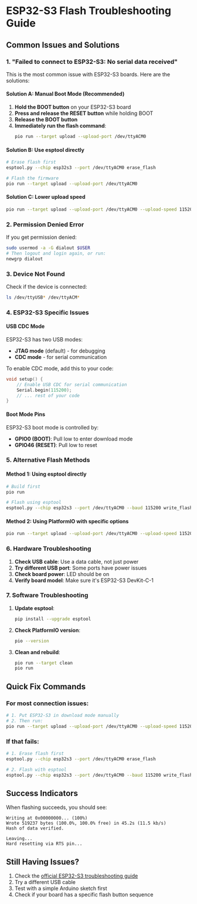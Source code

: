 # ESP32-S3 Flash Troubleshooting Guide

## Common Issues and Solutions

### 1. "Failed to connect to ESP32-S3: No serial data received"

This is the most common issue with ESP32-S3 boards. Here are the solutions:

#### **Solution A: Manual Boot Mode (Recommended)**
1. **Hold the BOOT button** on your ESP32-S3 board
2. **Press and release the RESET button** while holding BOOT
3. **Release the BOOT button**
4. **Immediately run the flash command**:
   ```bash
   pio run --target upload --upload-port /dev/ttyACM0
   ```

#### **Solution B: Use esptool directly**
```bash
# Erase flash first
esptool.py --chip esp32s3 --port /dev/ttyACM0 erase_flash

# Flash the firmware
pio run --target upload --upload-port /dev/ttyACM0
```

#### **Solution C: Lower upload speed**
```bash
pio run --target upload --upload-port /dev/ttyACM0 --upload-speed 115200
```

### 2. Permission Denied Error

If you get permission denied:
```bash
sudo usermod -a -G dialout $USER
# Then logout and login again, or run:
newgrp dialout
```

### 3. Device Not Found

Check if the device is connected:
```bash
ls /dev/ttyUSB* /dev/ttyACM*
```

### 4. ESP32-S3 Specific Issues

#### **USB CDC Mode**
ESP32-S3 has two USB modes:
- **JTAG mode** (default) - for debugging
- **CDC mode** - for serial communication

To enable CDC mode, add this to your code:
```cpp
void setup() {
    // Enable USB CDC for serial communication
    Serial.begin(115200);
    // ... rest of your code
}
```

#### **Boot Mode Pins**
ESP32-S3 boot mode is controlled by:
- **GPIO0 (BOOT)**: Pull low to enter download mode
- **GPIO46 (RESET)**: Pull low to reset

### 5. Alternative Flash Methods

#### **Method 1: Using esptool directly**
```bash
# Build first
pio run

# Flash using esptool
esptool.py --chip esp32s3 --port /dev/ttyACM0 --baud 115200 write_flash 0x0 .pio/build/esp32-s3-devkitc-1/firmware.bin
```

#### **Method 2: Using PlatformIO with specific options**
```bash
pio run --target upload --upload-port /dev/ttyACM0 --upload-speed 115200 --upload-flags "--before default_reset --after hard_reset"
```

### 6. Hardware Troubleshooting

1. **Check USB cable**: Use a data cable, not just power
2. **Try different USB port**: Some ports have power issues
3. **Check board power**: LED should be on
4. **Verify board model**: Make sure it's ESP32-S3 DevKit-C-1

### 7. Software Troubleshooting

1. **Update esptool**:
   ```bash
   pip install --upgrade esptool
   ```

2. **Check PlatformIO version**:
   ```bash
   pio --version
   ```

3. **Clean and rebuild**:
   ```bash
   pio run --target clean
   pio run
   ```

## Quick Fix Commands

### For most connection issues:
```bash
# 1. Put ESP32-S3 in download mode manually
# 2. Then run:
pio run --target upload --upload-port /dev/ttyACM0 --upload-speed 115200
```

### If that fails:
```bash
# 1. Erase flash first
esptool.py --chip esp32s3 --port /dev/ttyACM0 erase_flash

# 2. Flash with esptool
esptool.py --chip esp32s3 --port /dev/ttyACM0 --baud 115200 write_flash 0x0 .pio/build/esp32-s3-devkitc-1/firmware.bin
```

## Success Indicators

When flashing succeeds, you should see:
```
Writing at 0x00000000... (100%)
Wrote 519237 bytes (100.0%, 100.0% free) in 45.2s (11.5 kb/s)
Hash of data verified.

Leaving...
Hard resetting via RTS pin...
```

## Still Having Issues?

1. Check the [official ESP32-S3 troubleshooting guide](https://docs.espressif.com/projects/esptool/en/latest/troubleshooting.html)
2. Try a different USB cable
3. Test with a simple Arduino sketch first
4. Check if your board has a specific flash button sequence

